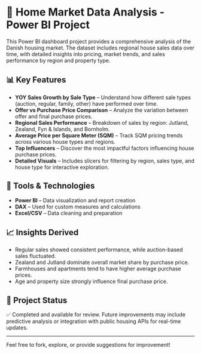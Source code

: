 # 🏡 Home Market Data Analysis - Power BI Project

This Power BI dashboard project provides a comprehensive analysis of the Danish housing market. The dataset includes regional house sales data over time, with detailed insights into pricing, market trends, and sales performance by region and property type.

## 📊 Key Features

- **YOY Sales Growth by Sale Type** – Understand how different sale types (auction, regular, family, other) have performed over time.
- **Offer vs Purchase Price Comparison** – Analyze the variation between offer and final purchase prices.
- **Regional Sales Performance** – Breakdown of sales by region: Jutland, Zealand, Fyn & Islands, and Bornholm.
- **Average Price per Square Meter (SQM)** – Track SQM pricing trends across various house types and regions.
- **Top Influencers** – Discover the most impactful factors influencing house purchase prices.
- **Detailed Visuals** – Includes slicers for filtering by region, sales type, and house type for interactive exploration.

## 📍 Tools & Technologies

- **Power BI** – Data visualization and report creation
- **DAX** – Used for custom measures and calculations
- **Excel/CSV** – Data cleaning and preparation

## 📈 Insights Derived

- Regular sales showed consistent performance, while auction-based sales fluctuated.
- Zealand and Jutland dominate overall market share by purchase price.
- Farmhouses and apartments tend to have higher average purchase prices.
- Age and property size strongly influence final purchase price.

## 🔗 Project Status

✅ Completed and available for review. Future improvements may include predictive analysis or integration with public housing APIs for real-time updates.

---

Feel free to fork, explore, or provide suggestions for improvement!
